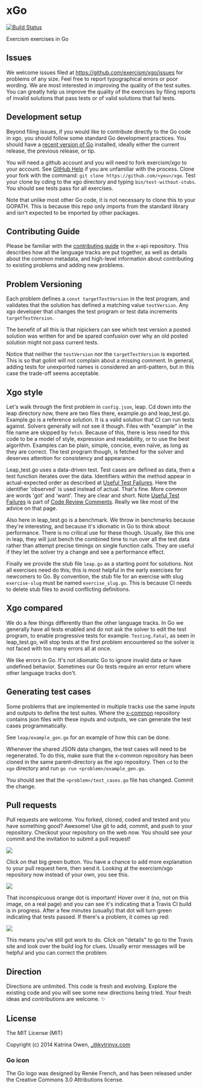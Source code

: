 # xGo

[![Build Status](https://travis-ci.org/exercism/xgo.png?branch=master)](https://travis-ci.org/exercism/xgo)

Exercism exercises in Go

## Issues

We welcome issues filed at https://github.com/exercism/xgo/issues for problems of any size.  Feel free to report
typographical errors or poor wording.  We are most interested in improving the quality of the test suites.
You can greatly help us improve the quality of the exercises by filing reports of invalid solutions that
pass tests or of valid solutions that fail tests.

## Development setup

Beyond filing issues, if you would like to contribute directly to the Go code in xgo, you should follow some
standard Go development practices.  You should have a [recent version of Go](http://golang.org/doc/install)
installed, ideally either the current release, the previous release, or tip.

You will need a github account and you will need to fork exercism/xgo to your account.
See [GitHub Help](https://help.github.com/articles/fork-a-repo/) if you are unfamiliar with the process.
Clone your fork with the command: `git clone https://github.com/<you>/xgo`.
Test your clone by cding to the xgo directory and typing
`bin/test-without-stubs`. You should see tests pass for all exercises.

Note that unlike most other Go code, it is not necessary to clone this to your GOPATH.
This is because this repo only imports from the standard library and isn't expected to be imported by other packages.

## Contributing Guide

Please be familiar with the [contributing guide](https://github.com/exercism/x-api/blob/master/CONTRIBUTING.md#the-exercise-data)
in the x-api repository.  This describes how all the language tracks are put together, as well as details about
the common metadata, and high-level information about contributing to existing problems and adding new problems.

## Problem Versioning

Each problem defines a `const targetTestVersion` in the test program, and validates that the solution has defined a matching value `testVersion`.  Any xgo developer that changes the test program or test data increments `targetTestVersion`.

The benefit of all this is that nipickers can see which test version a posted solution was written for and be spared confusion over why an old posted solution might not pass current tests.

Notice that neither the `testVersion` nor the `targetTestVersion` is exported. This is so that golint will not complain about a missing comment. In general, adding tests for unexported names is considered an anti-pattern, but in this case the trade-off seems acceptable.

## Xgo style

Let's walk through the first problem in `config.json`, leap.  Cd down into the leap directory now, there are two
files there, example.go and leap_test.go.  Example.go is a reference solution.  It is a valid solution that CI can
run tests against.  Solvers generally will not see it though.  Files with "example" in the file name are skipped
by `fetch`.  Because of this, there is less need for this code to be a model of style, expression and
readability, or to use the best algorithm.  Examples can be plain, simple, concise, even naïve, as long as they
are correct.  The test program though, is fetched for the solver and deserves attention for consistency and
appearance.

Leap_test.go uses a data-driven test.  Test cases are defined as data, then a test function iterates over
the data.  Identifiers within the method appear in actual-expected order as described at
[Useful Test Failures](https://github.com/golang/go/wiki/CodeReviewComments#useful-test-failures).
Here the identifier 'observed' is used instead of actual.  That's fine.  More common are words 'got' and 'want'.
They are clear and short.  Note
[Useful Test Failures](https://github.com/golang/go/wiki/CodeReviewComments#useful-test-failures) is part of
[Code Review Comments](https://github.com/golang/go/wiki/CodeReviewComments).  Really we like most of the
advice on that page.

Also here in leap_test.go is a benchmark.  We throw in benchmarks because they're interesting, and because it's
idiomatic in Go to think about performance.  There is no critical use for these though.  Usually, like this one in
leap, they will just bench the combined time to run over all the test data rather than attempt precise timings
on single function calls.  They are useful if they let the solver try a change and see a performance effect.

Finally we provide the stub file `leap.go` as a starting point for solutions.
Not all exercises need do this; this is most helpful in the early exercises for newcomers to Go.
By convention, the stub file for an exercise with slug `exercise-slug` must be named `exercise_slug.go`.
This is because CI needs to delete stub files to avoid conflicting definitions.

## Xgo compared

We do a few things differently than the other language tracks.  In Go we generally have all tests enabled and do
not ask the solver to edit the test program, to enable progressive tests for example.  `Testing.Fatal`, as seen
in leap_test.go, will stop tests at the first problem encountered so the solver is not faced with too many errors
all at once.

We like errors in Go.  It's not idiomatic Go to ignore invalid data or have undefined behavior.  Sometimes our
Go tests require an error return where other language tracks don't.

## Generating test cases

Some problems that are implemented in multiple tracks use the same inputs and outputs to define the test suites.
Where the [x-common](https://github.com/exercism/x-common) repository contains json files with these inputs and
outputs, we can generate the test cases programmatically.

See `leap/example_gen.go` for an example of how this can be done.

Whenever the shared JSON data changes, the test cases will need to be regenerated. To do this, make sure that the
x-common repository has been cloned in the same parent-directory as the xgo repository. Then `cd` to the `xgo`
directory and run `go run <problem>/example_gen.go`.

You should see that the `<problem>/test_cases.go` file has changed. Commit the change.

## Pull requests

Pull requests are welcome.  You forked, cloned, coded and tested and you have something good?  Awesome!  Use git
to add, commit, and push to your repository.  Checkout your repository on the web now.  You should see your commit
and the invitation to submit a pull request!

<img src="img/mars1.png">

Click on that big green button.  You have a chance to add more explanation to your pull request here, then send
it.  Looking at the exercism/xgo repository now instead of your own, you see this.

<img src="img/mars2.png">

That inconspicuous orange dot is important!  Hover over it (no, not on this image, on a real page) and you can see
it's indicating that a Travis CI build is in progress.  After a few minutes (usually) that dot will turn green
indicating that tests passed.  If there's a problem, it comes up red:

<img src="img/mars3.png">

This means you've still got work to do.  Click on "details" to go to the Travis site and look over the build log
for clues.  Usually error messages will be helpful and you can correct the problem.

## Direction

Directions are unlimited.  This code is fresh and evolving.  Explore the existing code and you will see some new
directions being tried.  Your fresh ideas and contributions are welcome.  :sparkles:

## License

The MIT License (MIT)

Copyright (c) 2014 Katrina Owen, _@kytrinyx.com

### Go icon
The Go logo was designed by Renée French, and has been released under the Creative Commons 3.0 Attributions license.
